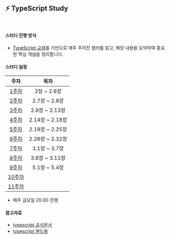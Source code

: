 ## ⚡️ TypeScript Study

<br/>

#### 스터디 진행 방식

- [TypeScript 교재](https://product.kyobobook.co.kr/detail/S000208416779)를 기반으로 매주 주어진 챕터를 읽고, 해당 내용을 요약하여 중요한 핵심 개념을 정리합니다.

#### 스터디 일정

|                                  주차                                   |      목차       |
| :---------------------------------------------------------------------: | :-------------: |
|  [1주차](https://github.com/swJaNG12/TypeScript-Study/tree/main/week1)  |   2장 ~ 2.6장   |
|  [2주차](https://github.com/swJaNG12/TypeScript-Study/tree/main/week2)  |  2.7장 ~ 2.8장  |
|  [3주차](https://github.com/swJaNG12/TypeScript-Study/tree/main/week3)  | 2.9장 ~ 2.13장  |
|  [4주차](https://github.com/swJaNG12/TypeScript-Study/tree/main/week4)  | 2.14장 ~ 2.18장 |
|  [5주차](https://github.com/swJaNG12/TypeScript-Study/tree/main/week5)  | 2.19장 ~ 2.25장 |
|  [6주차](https://github.com/swJaNG12/TypeScript-Study/tree/main/week6)  | 2.26장 ~ 2.32장 |
|  [7주차](https://github.com/swJaNG12/TypeScript-Study/tree/main/week7)  |  3.1장 ~ 3.7장  |
|  [8주차](https://github.com/swJaNG12/TypeScript-Study/tree/main/week8)  | 3.8장 ~ 3.11장  |
|  [9주차](https://github.com/swJaNG12/TypeScript-Study/tree/main/week9)  |  5.1장 ~ 5.4장  |
| [10주차](https://github.com/swJaNG12/TypeScript-Study/tree/main/week10) |                 |
| [11주차](https://github.com/swJaNG12/TypeScript-Study/tree/main/week11) |                 |

- 매주 금요일 20:00 진행

#### 참고자료

- [typescript 공식문서](https://www.typescriptlang.org/)
- [typescript 핸드북](https://www.typescriptlang.org/docs/handbook/intro.html)
